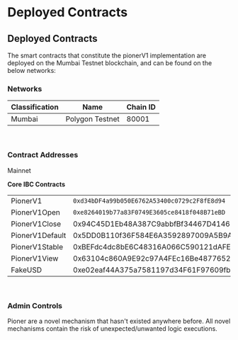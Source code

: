 # Deployed Contracts

## Deployed Contracts

The smart contracts that constitute the pionerV1 implementation are deployed on the Mumbai Testnet blockchain, and can be found on the below networks:​

### Networks <a href="#networks" id="networks"></a>

| Classification | Name            | Chain ID |
| -------------- | --------------- | -------- |
| Mumbai         | Polygon Testnet | 80001    |

​

### Contract Addresses <a href="#contract-addresses" id="contract-addresses"></a>

Mainnet

**Core IBC Contracts**

|                 |                                              |
| --------------- | -------------------------------------------- |
| PionerV1        | `0xd34bDF4a99b050E6762A53400c0729c2F8fE8d94` |
| PionerV1Open    | `0xe8264019b77a83F0749E3605ce8418f048B71eBD` |
| PionerV1Close   | 0x94C45D1Eb48A387C9abbfBf34467D4146750886e   |
| PionerV1Default | 0x5DD0B110f36F584E6A3592897009A5B9AD7BF3ed   |
| PionerV1Stable  | 0xBEFdc4dc8bE6C48316A066C590121dAFE58766d5   |
| PionerV1View    | 0x63104c860A9E92c97A4FEc16Be4877652F477318   |
| FakeUSD         | 0xe02eaf44A375a7581197d34F61F97609fb4c3c1A   |

​

### Admin Controls <a href="#admin-controls" id="admin-controls"></a>

Pioner are a novel mechanism that hasn't existed anywhere before. All novel mechanisms contain the risk of unexpected/unwanted logic executions.
